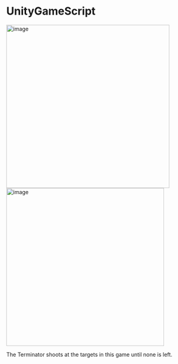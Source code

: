 # UnityGameScript
 <img width="429" alt="image" src="https://github.com/user-attachments/assets/476088b0-5a58-4a4c-ac4c-7b892d81117b">
 
 <img width="415" alt="image" src="https://github.com/user-attachments/assets/34d40616-ecb8-471a-a595-e35e8b21dbe3">
 
 The Terminator shoots at the targets in this game until none is left.  



